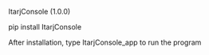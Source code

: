 ItarjConsole (1.0.0)

pip install ItarjConsole

After installation, type ItarjConsole_app to run the program